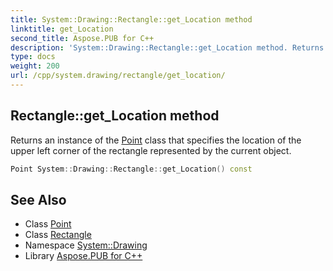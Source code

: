 ```yaml
---
title: System::Drawing::Rectangle::get_Location method
linktitle: get_Location
second_title: Aspose.PUB for C++
description: 'System::Drawing::Rectangle::get_Location method. Returns an instance of the Point class that specifies the location of the upper left corner of the rectangle represented by the current object in C++.'
type: docs
weight: 200
url: /cpp/system.drawing/rectangle/get_location/
---
```

## Rectangle::get_Location method


Returns an instance of the [Point](../../point/) class that specifies the location of the upper left corner of the rectangle represented by the current object.

```cpp
Point System::Drawing::Rectangle::get_Location() const
```

## See Also

* Class [Point](../../point/)
* Class [Rectangle](../)
* Namespace [System::Drawing](../../)
* Library [Aspose.PUB for C++](../../../)
